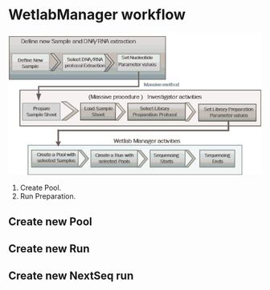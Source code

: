 # WetlabManager workflow

![](../images/wetlab_workflow/wetlab_sample_workflow2.png)


1. Create Pool.
2. Run Preparation.

## Create new Pool


## Create new Run


## Create new NextSeq run
